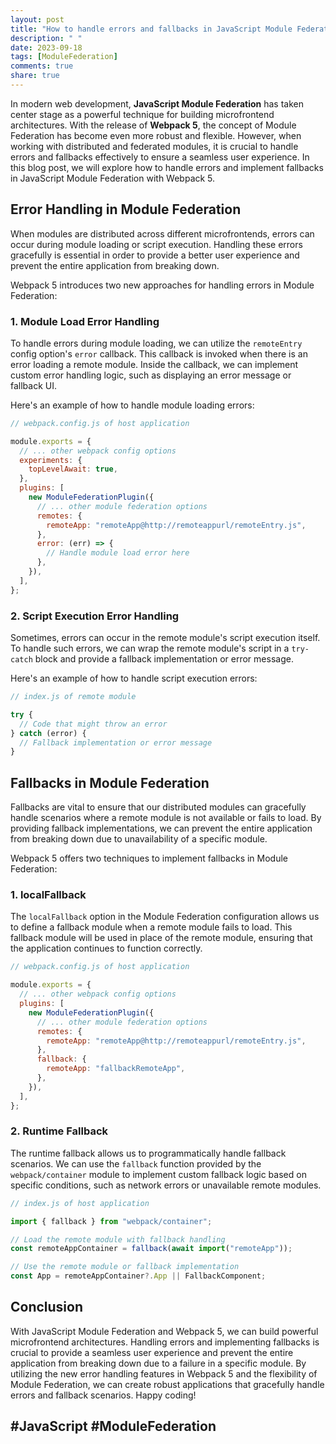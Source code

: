 ```yaml
---
layout: post
title: "How to handle errors and fallbacks in JavaScript Module Federation with Webpack 5"
description: " "
date: 2023-09-18
tags: [ModuleFederation]
comments: true
share: true
---
```


In modern web development, **JavaScript Module Federation** has taken center stage as a powerful technique for building microfrontend architectures. With the release of **Webpack 5**, the concept of Module Federation has become even more robust and flexible. However, when working with distributed and federated modules, it is crucial to handle errors and fallbacks effectively to ensure a seamless user experience. In this blog post, we will explore how to handle errors and implement fallbacks in JavaScript Module Federation with Webpack 5.

## Error Handling in Module Federation

When modules are distributed across different microfrontends, errors can occur during module loading or script execution. Handling these errors gracefully is essential in order to provide a better user experience and prevent the entire application from breaking down.

Webpack 5 introduces two new approaches for handling errors in Module Federation:

### 1. Module Load Error Handling

To handle errors during module loading, we can utilize the `remoteEntry` config option's `error` callback. This callback is invoked when there is an error loading a remote module. Inside the callback, we can implement custom error handling logic, such as displaying an error message or fallback UI.

Here's an example of how to handle module loading errors:

```javascript
// webpack.config.js of host application

module.exports = {
  // ... other webpack config options
  experiments: {
    topLevelAwait: true,
  },
  plugins: [
    new ModuleFederationPlugin({
      // ... other module federation options
      remotes: {
        remoteApp: "remoteApp@http://remoteappurl/remoteEntry.js",
      },
      error: (err) => {
        // Handle module load error here
      },
    }),
  ],
};
```

### 2. Script Execution Error Handling

Sometimes, errors can occur in the remote module's script execution itself. To handle such errors, we can wrap the remote module's script in a `try-catch` block and provide a fallback implementation or error message.

Here's an example of how to handle script execution errors:

```javascript
// index.js of remote module

try {
  // Code that might throw an error
} catch (error) {
  // Fallback implementation or error message
}
```

## Fallbacks in Module Federation

Fallbacks are vital to ensure that our distributed modules can gracefully handle scenarios where a remote module is not available or fails to load. By providing fallback implementations, we can prevent the entire application from breaking down due to unavailability of a specific module.

Webpack 5 offers two techniques to implement fallbacks in Module Federation:

### 1. localFallback

The `localFallback` option in the Module Federation configuration allows us to define a fallback module when a remote module fails to load. This fallback module will be used in place of the remote module, ensuring that the application continues to function correctly.

```javascript
// webpack.config.js of host application

module.exports = {
  // ... other webpack config options
  plugins: [
    new ModuleFederationPlugin({
      // ... other module federation options
      remotes: {
        remoteApp: "remoteApp@http://remoteappurl/remoteEntry.js",
      },
      fallback: {
        remoteApp: "fallbackRemoteApp",
      },
    }),
  ],
};
```

### 2. Runtime Fallback

The runtime fallback allows us to programmatically handle fallback scenarios. We can use the `fallback` function provided by the `webpack/container` module to implement custom fallback logic based on specific conditions, such as network errors or unavailable remote modules.

```javascript
// index.js of host application

import { fallback } from "webpack/container";

// Load the remote module with fallback handling
const remoteAppContainer = fallback(await import("remoteApp"));

// Use the remote module or fallback implementation
const App = remoteAppContainer?.App || FallbackComponent;
```

## Conclusion

With JavaScript Module Federation and Webpack 5, we can build powerful microfrontend architectures. Handling errors and implementing fallbacks is crucial to provide a seamless user experience and prevent the entire application from breaking down due to a failure in a specific module. By utilizing the new error handling features in Webpack 5 and the flexibility of Module Federation, we can create robust applications that gracefully handle errors and fallback scenarios. Happy coding!

## #JavaScript #ModuleFederation
